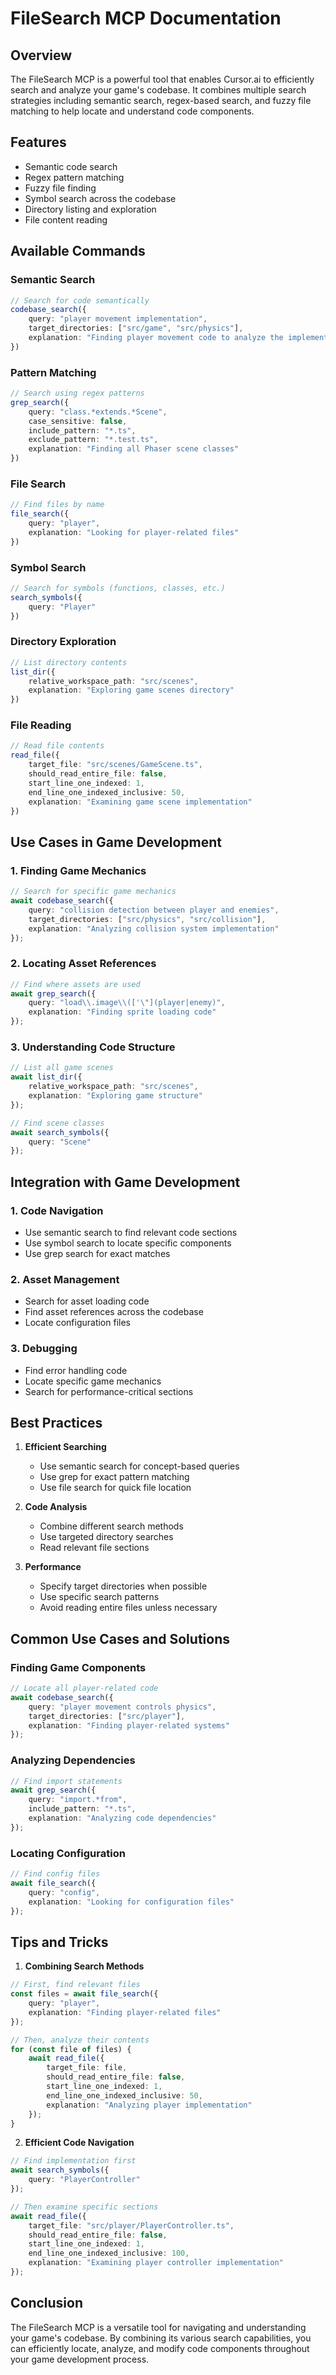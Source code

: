 # FileSearch MCP Documentation

## Overview
The FileSearch MCP is a powerful tool that enables Cursor.ai to efficiently search and analyze your game's codebase. It combines multiple search strategies including semantic search, regex-based search, and fuzzy file matching to help locate and understand code components.

## Features
- Semantic code search
- Regex pattern matching
- Fuzzy file finding
- Symbol search across the codebase
- Directory listing and exploration
- File content reading

## Available Commands

### Semantic Search
```typescript
// Search for code semantically
codebase_search({
    query: "player movement implementation",
    target_directories: ["src/game", "src/physics"],
    explanation: "Finding player movement code to analyze the implementation"
})
```

### Pattern Matching
```typescript
// Search using regex patterns
grep_search({
    query: "class.*extends.*Scene",
    case_sensitive: false,
    include_pattern: "*.ts",
    exclude_pattern: "*.test.ts",
    explanation: "Finding all Phaser scene classes"
})
```

### File Search
```typescript
// Find files by name
file_search({
    query: "player",
    explanation: "Looking for player-related files"
})
```

### Symbol Search
```typescript
// Search for symbols (functions, classes, etc.)
search_symbols({
    query: "Player"
})
```

### Directory Exploration
```typescript
// List directory contents
list_dir({
    relative_workspace_path: "src/scenes",
    explanation: "Exploring game scenes directory"
})
```

### File Reading
```typescript
// Read file contents
read_file({
    target_file: "src/scenes/GameScene.ts",
    should_read_entire_file: false,
    start_line_one_indexed: 1,
    end_line_one_indexed_inclusive: 50,
    explanation: "Examining game scene implementation"
})
```

## Use Cases in Game Development

### 1. Finding Game Mechanics
```typescript
// Search for specific game mechanics
await codebase_search({
    query: "collision detection between player and enemies",
    target_directories: ["src/physics", "src/collision"],
    explanation: "Analyzing collision system implementation"
});
```

### 2. Locating Asset References
```typescript
// Find where assets are used
await grep_search({
    query: "load\\.image\\(['\"](player|enemy)",
    explanation: "Finding sprite loading code"
});
```

### 3. Understanding Code Structure
```typescript
// List all game scenes
await list_dir({
    relative_workspace_path: "src/scenes",
    explanation: "Exploring game structure"
});

// Find scene classes
await search_symbols({
    query: "Scene"
});
```

## Integration with Game Development

### 1. Code Navigation
- Use semantic search to find relevant code sections
- Use symbol search to locate specific components
- Use grep search for exact matches

### 2. Asset Management
- Search for asset loading code
- Find asset references across the codebase
- Locate configuration files

### 3. Debugging
- Find error handling code
- Locate specific game mechanics
- Search for performance-critical sections

## Best Practices

1. **Efficient Searching**
   - Use semantic search for concept-based queries
   - Use grep for exact pattern matching
   - Use file search for quick file location

2. **Code Analysis**
   - Combine different search methods
   - Use targeted directory searches
   - Read relevant file sections

3. **Performance**
   - Specify target directories when possible
   - Use specific search patterns
   - Avoid reading entire files unless necessary

## Common Use Cases and Solutions

### Finding Game Components
```typescript
// Locate all player-related code
await codebase_search({
    query: "player movement controls physics",
    target_directories: ["src/player"],
    explanation: "Finding player-related systems"
});
```

### Analyzing Dependencies
```typescript
// Find import statements
await grep_search({
    query: "import.*from",
    include_pattern: "*.ts",
    explanation: "Analyzing code dependencies"
});
```

### Locating Configuration
```typescript
// Find config files
await file_search({
    query: "config",
    explanation: "Looking for configuration files"
});
```

## Tips and Tricks

1. **Combining Search Methods**
```typescript
// First, find relevant files
const files = await file_search({
    query: "player",
    explanation: "Finding player-related files"
});

// Then, analyze their contents
for (const file of files) {
    await read_file({
        target_file: file,
        should_read_entire_file: false,
        start_line_one_indexed: 1,
        end_line_one_indexed_inclusive: 50,
        explanation: "Analyzing player implementation"
    });
}
```

2. **Efficient Code Navigation**
```typescript
// Find implementation first
await search_symbols({
    query: "PlayerController"
});

// Then examine specific sections
await read_file({
    target_file: "src/player/PlayerController.ts",
    should_read_entire_file: false,
    start_line_one_indexed: 1,
    end_line_one_indexed_inclusive: 100,
    explanation: "Examining player controller implementation"
});
```

## Conclusion
The FileSearch MCP is a versatile tool for navigating and understanding your game's codebase. By combining its various search capabilities, you can efficiently locate, analyze, and modify code components throughout your game development process. 